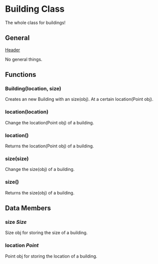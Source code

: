 # Building Class

The whole class for buildings!

## General
[Header](../src/Building.h)

No general things.

## Functions

### Building(location, size)
Creates an new Building with an size(obj).
At a certain location(Point obj).

### location(location)
Change the location(Point obj) of a building.

### location()
Returns the location(Point obj) of a building.

### size(size)
Change the size(obj) of a building.

### size()
Returns the size(obj) of a building.


## Data Members

### size _Size_
Size obj for storing the size of a building.

### location _Point_
Point obj for storing the location of a building.

